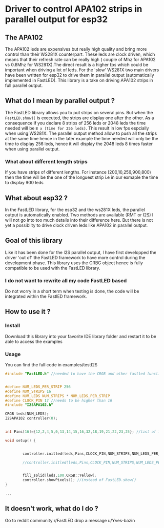 # Driver to control APA102 strips in parallel output for esp32


## The APA102
The APA102 leds are expensives but really high quality and bring more control than their WS281X counterpart. These leds are clock driven, which means that their refresh rate can be really high ( couple of Mhz for APA102 vs 0.8Mhz for WS281X).The direct result is a higher fps which could be important when driving a lot of leds. For the 'slow' WS281X two main drivers have been written for esp32 to drive them in parallel output (automatically implemented in FastLED). This library is a take on driving APA102 strips in full parallel output. 

## What do I mean by parallel output ?
The FastLED library allows you to put strips on several pins. But when the `FastLED.show()` is executed, the strips are display one after the other. As a consequence if you declare 8 strips of 256 leds or 2048 leds the time needed will be `8 x (time for 256 leds)`. This result in low fps espcially  when using WS281X. The parallel output method allow to push all the strips at the same time hence in the later example the time needed will only be the time to display 256 leds, hence it will display the 2048 leds 8 times faster when using parallel output.

### What about different length strips
If you have strips of different lengths. For instance (200,10,256,900,800) then the time will be the one of the longuest strip i.e in our exmaple the time to display 900 leds

## What about esp32 ?
In the FastLED library, for the esp32 and the ws281X leds, the parallel output is automatically enabled. Two methods are available (RMT or I2S) I will not go into too much details into their difference here. But there is not yet a possiblity to drive clock driven leds like APA102 in parallel output.

## Goal of this library
Like it has been done for the I2S parallel output, I have first developped the driver 'out of' the FastLED framework to have more control during the development phase. This library uses the CRBG object hence is fully compatible to be used with the FastLED library. 

### I do  not want to rewrite all my code FastLED based
Do not worry in a short term when testing is done, the code will be integrated within the FastlED framework.


## How to use it ?

### Install
Download this library into your favorite IDE library folder and restart it to be able to access the examples

### Usage

You can find the full code in examples/testI2S

```C
#include "FastLED.h" //needed to have the CRGB and other fastled functions


#define NUM_LEDS_PER_STRIP 256
#define NUM_STRIPS 16 
#define NUM_LEDS NUM_STRIPS * NUM_LEDS_PER_STRIP
#define CLOCK_PIN 17 //needs to be higher than 16
#include "I2SAPA102.h"

CRGB leds[NUM_LEDS];
I2SAPA102 controller(0);

    
int Pins[16]={12,2,4,5,0,13,14,15,16,32,18,19,21,22,23,25}; //list of the pins used

void setup() {


        controller.initled(leds,Pins,CLOCK_PIN,NUM_STRIPS,NUM_LEDS_PER_STRIP); //default Speed 4MHz

        //controller.initled(leds,Pins,CLOCK_PIN,NUM_STRIPS,NUM_LEDS_PER_STRIP,freq in MHZ); i.e. controller.initled(leds,Pins,NUM_STRIPS,NUM_LEDS_PER_STRIP,2); //for 2MHZ


        fill_solid(leds,100,CRGB::Yellow);
        controller.showPixels(); //instead of FastLED.show()
}

...
```

## It doesn't work, what do I do ?
Go to reddit community r/FastLED drop a message u/Yves-bazin

